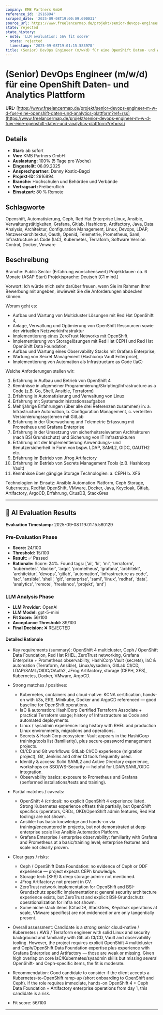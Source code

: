 ```yaml
---
company: KMB Partners GmbH
reference_id: '2916894'
scraped_date: '2025-09-08T19:00:09.690031'
source_url: https://www.freelancermap.de/projekt/senior-devops-engineer-m-w-d-fuer-eine-openshift-daten-und-analytics-plattform?ref=rss
state: rejected
state_history:
- note: 'LLM evaluation: 56% fit score'
  state: rejected
  timestamp: '2025-09-08T19:01:15.583978'
title: (Senior) DevOps Engineer (m/w/d) für eine OpenShift Daten- und Analytics Plattform
---
```



# (Senior) DevOps Engineer (m/w/d) für eine OpenShift Daten- und Analytics Plattform
**URL:** [https://www.freelancermap.de/projekt/senior-devops-engineer-m-w-d-fuer-eine-openshift-daten-und-analytics-plattform?ref=rss](https://www.freelancermap.de/projekt/senior-devops-engineer-m-w-d-fuer-eine-openshift-daten-und-analytics-plattform?ref=rss)
## Details
- **Start:** ab sofort
- **Von:** KMB Partners GmbH
- **Auslastung:** 100% (5 Tage pro Woche)
- **Eingestellt:** 08.09.2025
- **Ansprechpartner:** Danny Kostic-Bagci
- **Projekt-ID:** 2916894
- **Branche:** Hochschulen und Behörden und Verbände
- **Vertragsart:** Freiberuflich
- **Einsatzart:** 80
                                                % Remote

## Schlagworte
Openshift, Automatisierung, Ceph, Red Hat Enterprise Linux, Ansible, Verwaltungstätigkeiten, Grafana, Gitlab, Hashicorp, Artifactory, Java, Data Analysis, Architektur, Configuration Management, Linux, Devops, LDAP, Netzwerkarchitektur, Oauth, Openid, Telemetrie, Prometheus, Saml, Infrastructure as Code (IaC), Kubernetes, Terraform, Software Version Control, Docker, Vmware

## Beschreibung
Branche: Public Sector (Erfahrung wünschenswert)
Projektdauer: ca. 6 Monate (ASAP Start)
Projektsprache: Deutsch (C1 mind.)

Vorwort: Ich würde mich sehr darüber freuen, wenn Sie im Rahmen Ihrer Bewerbung mit angeben, inwieweit Sie die Anforderungen abdecken können.

Worum geht es:

- Aufbau und Wartung von Multicluster Lösungen mit Red Hat OpenShift 4,
- Anlage, Verwaltung und Optimierung von OpenShift Ressourcen sowie der virtuellen Netzwerkinfrastruktur
- Implementierung eines ZeroTrust Networks mit OpenShift,
- Implementierung von Storagelösungen mit Red Hat CEPH und Red Hat OpenShift Data Foundation,
- Aufbau und Wartung eines Observability Stacks mit Grafana Enterprise,
- Wartung von Secret Management (Hashicorp Vault Enterprise),
- Implementierung von Automation als Infrastructure as Code (IaC)

Welche Anforderungen stellen wir:

1. Erfahrung in Aufbau und Betrieb von OpenShift 4
2. Kenntnisse in allgemeiner Programmierung/Skripting/Infrastructure as a Code (z.B. Go, Shell, Ansible, Terraform)
3. Erfahrung in Automatisierung und Verwaltung von Linux
4. Erfahrung mit Systemadministrationsaufgaben
5. Mehrjährige Erfahrungen (über alle drei Referenzen zusammen) in:
a. Infrastructure Automation,
b. Configuration Management,
c. verteilten Versionierungssystemen mit GitLab
6. Erfahrung in der Überwachung und Telemetrie Erfassung mit Prometheus und Grafana Enterprise
7. Erfahrung in der Umsetzung von sicherheitsrelevanten Architekturen (nach BSI Grundschutz) und Sicherung von IT Infrastrukturen
8. Erfahrung mit der Implementierung Anwendungs- und Benutzersicherheit in Form von bspw. LDAP, SAML2, OIDC, OAUTH2 etc.
9. Erfahrung im Betrieb von Jfrog Artifactory
10. Erfahrung im Betrieb von Secrets Management Tools (z.B. Hashicorp Vault)
11. Kenntnisse über gängige Storage Technologien:
a. CEPH
b. XFS

Technologien im Einsatz:
Ansible Automation Platform, Ceph Storage, Kubernetes, RedHat OpenShift, VMware, Docker, Java, Keycloak, Gitlab, Artifactory, ArgoCD, Erfahrung, CitusDB, StackGres

---

## 🤖 AI Evaluation Results

**Evaluation Timestamp:** 2025-09-08T19:01:15.580129

### Pre-Evaluation Phase
- **Score:** 24/100
- **Threshold:** 15/100
- **Result:** ✅ Passed
- **Rationale:** Score: 24%. Found tags: ['ai', 'ki', 'ml', 'terraform', 'kubernetes', 'docker', 'argo', 'prometheus', 'grafana', 'architekt', 'architektur', 'devops', 'gitlab', 'automation', 'infrastructure as code', 'iac', 'ansible', 'shell', 'git', 'enterprise', 'saml', 'linux', 'redhat', 'data', 'analytics', 'remote', 'freelance', 'projekt', 'ant']

### LLM Analysis Phase
- **LLM Provider:** OpenAI
- **LLM Model:** gpt-5-mini
- **Fit Score:** 56/100
- **Acceptance Threshold:** 89/100
- **Final Decision:** ❌ REJECTED

#### Detailed Rationale
- Key requirements (summary): OpenShift 4 multicluster, Ceph / OpenShift Data Foundation, Red Hat RHEL, ZeroTrust networking, Grafana Enterprise + Prometheus observability, HashiCorp Vault (secrets), IaC & automation (Terraform, Ansible), Linux/sysadmin, GitLab CI/CD, LDAP/SAML/OIDC/OAuth2, JFrog Artifactory, storage (CEPH, XFS), Kubernetes, Docker, VMware, ArgoCD.

- Strong matches / positives:
  - Kubernetes, containers and cloud-native: KCNA certification, hands-on with k3s, EKS, Minikube, Docker and ArgoCD referenced — good baseline for OpenShift operations.
  - IaC & automation: HashiCorp Certified Terraform Associate + practical Terraform usage; history of Infrastructure as Code and automated deployments.
  - Linux / sysadmin experience: long history with RHEL and production Linux environments, migrations and operations.
  - Secrets & HashiCorp ecosystem: Vault appears in the HashiCorp training/tools list (familiarity), plus secure-password management projects.
  - CI/CD and Git workflows: GitLab CI/CD experience (migration project), Git, Jenkins and other CI tools frequently used.
  - Identity & access: Solid SAML2 and Active Directory experience, workshops on SSO/WS-Security — helpful for LDAP/SAML/OIDC integration.
  - Observability basics: exposure to Prometheus and Grafana (performed installations/tests and training).

- Partial matches / caveats:
  - OpenShift 4 (critical): no explicit OpenShift 4 experience listed. Strong Kubernetes experience offsets this partially, but OpenShift specifics (operators, CRDs, OKD/OpenShift admin features, Red Hat tooling) are not shown.
  - Ansible: has basic knowledge and hands-on via training/encountered in projects, but not demonstrated at deep enterprise scale like Ansible Automation Platform.
  - Grafana Enterprise / enterprise observability: familiarity with Grafana and Prometheus at a basic/training level; enterprise features and scale not clearly proven.

- Clear gaps / risks:
  - Ceph / OpenShift Data Foundation: no evidence of Ceph or ODF experience — project expects CEPh knowledge.
  - Storage tech (XFS) & deep storage admin: not mentioned.
  - JFrog Artifactory: not present in CV.
  - ZeroTrust network implementation for OpenShift and BSI-Grundschutz specific implementations: general security architecture experience exists, but ZeroTrust and explicit BSI-Grundschutz operationalization for infra not shown.
  - Some niche stack items (CitusDB, StackGres, Keycloak operations at scale, VMware specifics) are not evidenced or are only tangentially present.

- Overall assessment: Candidate is a strong senior cloud-native / Kubernetes / AWS / Terraform engineer with solid Linux and security background and familiarity with GitLab CI/CD, Vault and observability tooling. However, the project requires explicit OpenShift 4 multicluster and Ceph/OpenShift Data Foundation expertise plus experience with Grafana Enterprise and Artifactory — those are weak or missing. Given high overlap on core IaC/Kubernetes/sysadmin skills but missing several OpenShift- and Ceph-specific items, the fit is moderate.

- Recommendation: Good candidate to consider if the client accepts a Kubernetes-to-OpenShift ramp-up (short onboarding to OpenShift and Ceph). If the role requires immediate, hands-on OpenShift 4 + Ceph Data Foundation + Artifactory enterprise operations from day 1, this candidate is a risk.

- Fit score: 56/100

---
